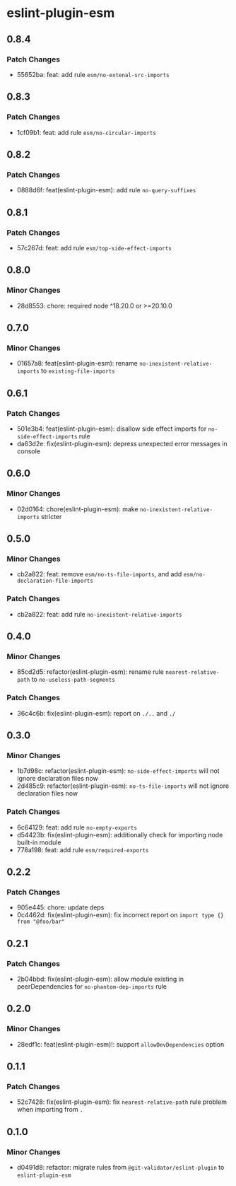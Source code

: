 # eslint-plugin-esm

## 0.8.4

### Patch Changes

- 55652ba: feat: add rule `esm/no-extenal-src-imports`

## 0.8.3

### Patch Changes

- 1cf09b1: feat: add rule `esm/no-circular-imports`

## 0.8.2

### Patch Changes

- 0888d6f: feat(eslint-plugin-esm): add rule `no-query-suffixes`

## 0.8.1

### Patch Changes

- 57c267d: feat: add rule `esm/top-side-effect-imports`

## 0.8.0

### Minor Changes

- 28d8553: chore: required node ^18.20.0 or >=20.10.0

## 0.7.0

### Minor Changes

- 01657a8: feat(eslint-plugin-esm): rename `no-inexistent-relative-imports` to `existing-file-imports`

## 0.6.1

### Patch Changes

- 501e3b4: feat(eslint-plugin-esm): disallow side effect imports for `no-side-effect-imports` rule
- da63d2e: fix(eslint-plugin-esm): depress unexpected error messages in console

## 0.6.0

### Minor Changes

- 02d0164: chore(eslint-plugin-esm): make `no-inexistent-relative-imports` stricter

## 0.5.0

### Minor Changes

- cb2a822: feat: remove `esm/no-ts-file-imports`, and add `esm/no-declaration-file-imports`

### Patch Changes

- cb2a822: feat: add rule `no-inexistent-relative-imports`

## 0.4.0

### Minor Changes

- 85cd2d5: refactor(eslint-plugin-esm): rename rule `nearest-relative-path` to `no-useless-path-segments`

### Patch Changes

- 36c4c6b: fix(eslint-plugin-esm): report on `./..` and `./`

## 0.3.0

### Minor Changes

- 1b7d98c: refactor(eslint-plugin-esm): `no-side-effect-imports` will not ignore declaration files now
- 2d485c9: refactor(eslint-plugin-esm): `no-ts-file-imports` will not ignore declaration files now

### Patch Changes

- 6c64129: feat: add rule `no-empty-exports`
- d54423b: fix(eslint-plugin-esm): additionally check for importing node built-in module
- 778a198: feat: add rule `esm/required-exports`

## 0.2.2

### Patch Changes

- 905e445: chore: update deps
- 0c4462d: fix(eslint-plugin-esm): fix incorrect report on `import type {} from "@foo/bar"`

## 0.2.1

### Patch Changes

- 2b04bbd: fix(eslint-plugin-esm): allow module existing in peerDependencies for `no-phantom-dep-imports` rule

## 0.2.0

### Minor Changes

- 28edf1c: feat(eslint-plugin-esm)!: support `allowDevDependencies` option

## 0.1.1

### Patch Changes

- 52c7428: fix(eslint-plugin-esm): fix `nearest-relative-path` rule problem when importing from `.`

## 0.1.0

### Minor Changes

- d0491d8: refactor: migrate rules from `@git-validator/eslint-plugin` to `eslint-plugin-esm`
